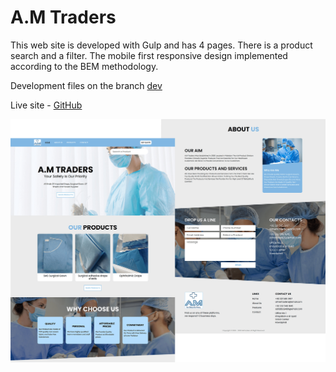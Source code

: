 # A.M Traders

This web site is developed with Gulp and has 4 pages. There is a product search and a filter. The mobile first responsive design implemented according to the BEM methodology.

Development files on the branch [dev](https://github.com/Kulyk-Volodymyr/A.M_Traders/tree/dev)

Live site - [GitHub](https://kulyk-volodymyr.github.io/A.M_Traders/)

![This is an image](./screenshot.png)

